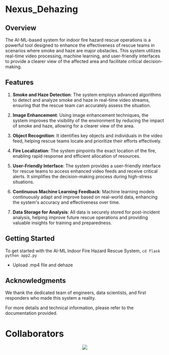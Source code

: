 # Nexus_Dehazing

## Overview

The AI-ML-based system for indoor fire hazard rescue operations is a powerful tool designed to enhance the effectiveness of rescue teams in scenarios where smoke and haze are major obstacles. This system utilizes real-time video processing, machine learning, and user-friendly interfaces to provide a clearer view of the affected area and facilitate critical decision-making.

## Features

1. **Smoke and Haze Detection**: The system employs advanced algorithms to detect and analyze smoke and haze in real-time video streams, ensuring that the rescue team can accurately assess the situation.

2. **Image Enhancement**: Using image enhancement techniques, the system improves the visibility of the environment by reducing the impact of smoke and haze, allowing for a clearer view of the area.

3. **Object Recognition**: It identifies key objects and individuals in the video feed, helping rescue teams locate and prioritize their efforts effectively.

4. **Fire Localization**: The system pinpoints the exact location of the fire, enabling rapid response and efficient allocation of resources.

5. **User-Friendly Interface**: The system provides a user-friendly interface for rescue teams to access enhanced video feeds and receive critical alerts. It simplifies the decision-making process during high-stress situations.

6. **Continuous Machine Learning Feedback**: Machine learning models continuously adapt and improve based on real-world data, enhancing the system's accuracy and effectiveness over time.

7. **Data Storage for Analysis**: All data is securely stored for post-incident analysis, helping improve future rescue operations and providing valuable insights for training and preparedness.

## Getting Started

To get started with the AI-ML Indoor Fire Hazard Rescue System, 
```cd flask```
```python app2.py```
- Upload .mp4 file and dehaze


## Acknowledgments

We thank the dedicated team of engineers, data scientists, and first responders who made this system a reality.

For more details and technical information, please refer to the documentation provided.

# Collaborators

<p align="center"><a href="https://github.com/gauriket/Nexus_Dehazing/settings/access?query=filter%3Acollaborators">
  <img src="https://contributors-img.web.app/image?repo=simranlotey/programs" />
</a></p>
